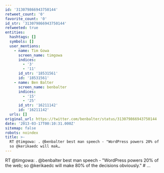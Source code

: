 ```yaml
---
id: '313079866943750144'
retweet_count: '0'
favorite_count: '0'
id_str: '313079866943750144'
retweeted: true
entities:
  hashtags: []
  symbols: []
  user_mentions:
    - name: Tim Gowa
      screen_name: timgowa
      indices:
        - '3'
        - '11'
      id_str: '18531561'
      id: '18531561'
    - name: Ben Balter
      screen_name: benbalter
      indices:
        - '15'
        - '25'
      id_str: '16211142'
      id: '16211142'
  urls: []
original_url: https://twitter.com/benbalter/status/313079866943750144
date: '2013-03-17T00:10:31.000Z'
sitemap: false
robots: noindex
title: >-
  RT @timgowa: . @benbalter best man speech - "WordPress powers 20% of the web;
  so @kerikaedc will mak…
---
```


RT @timgowa: . @benbalter best man speech - "WordPress powers 20% of the web; so @kerikaedc will make 80% of the decisions obviously." # ...